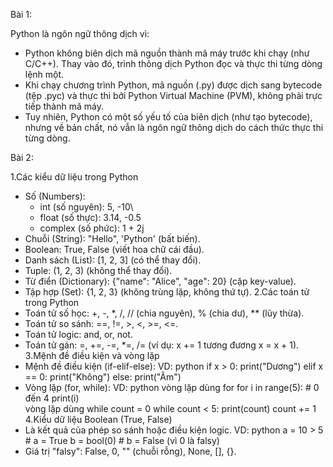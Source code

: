 Bài 1: 

Python là ngôn ngữ thông dịch vì:
- Python không biên dịch mã nguồn thành mã máy trước khi chạy (như C/C++). Thay vào đó, trình thông dịch Python đọc và thực thi từng dòng lệnh một.
- Khi chạy chương trình Python, mã nguồn (.py) được dịch sang bytecode (tệp .pyc) và thực thi bởi Python Virtual Machine (PVM), không phải trực tiếp thành mã máy.
- Tuy nhiên, Python có một số yếu tố của biên dịch (như tạo bytecode), nhưng về bản chất, nó vẫn là ngôn ngữ thông dịch do cách thức thực thi từng dòng.

Bài 2:

1.Các kiểu dữ liệu trong Python
- Số (Numbers):
  + int (số nguyên): 5, -10\
  + float (số thực): 3.14, -0.5
  + complex (số phức): 1 + 2j
- Chuỗi (String): "Hello", 'Python' (bất biến).
- Boolean: True, False (viết hoa chữ cái đầu).
- Danh sách (List): [1, 2, 3] (có thể thay đổi).
- Tuple: (1, 2, 3) (không thể thay đổi).
- Từ điển (Dictionary): {"name": "Alice", "age": 20} (cặp key-value).
- Tập hợp (Set): {1, 2, 3} (không trùng lặp, không thứ tự).
2.Các toán tử trong Python
- Toán tử số học: +, -, *, /, // (chia nguyên), % (chia dư), ** (lũy thừa).
- Toán tử so sánh: ==, !=, >, <, >=, <=.
- Toán tử logic: and, or, not.
- Toán tử gán: =, +=, -=, *=, /= (ví dụ: x += 1 tương đương x = x + 1).
3.Mệnh đề điều kiện và vòng lặp
- Mệnh đề điều kiện (if-elif-else):
VD: python
if x > 0:
    print("Dương")
elif x == 0:
    print("Không")
else:
    print("Âm")
- Vòng lặp (for, while):
VD: python
vòng lặp dùng for
for i in range(5):  # 0 đến 4
    print(i)  
vòng lặp dùng while
count = 0
while count < 5:
    print(count)
    count += 1
4.Kiểu dữ liệu Boolean (True, False)
- Là kết quả của phép so sánh hoặc điều kiện logic.
VD: python
a = 10 > 5  # a = True
b = bool(0)  # b = False (vì 0 là falsy)
- Giá trị "falsy": False, 0, "" (chuỗi rỗng), None, [], {}.

